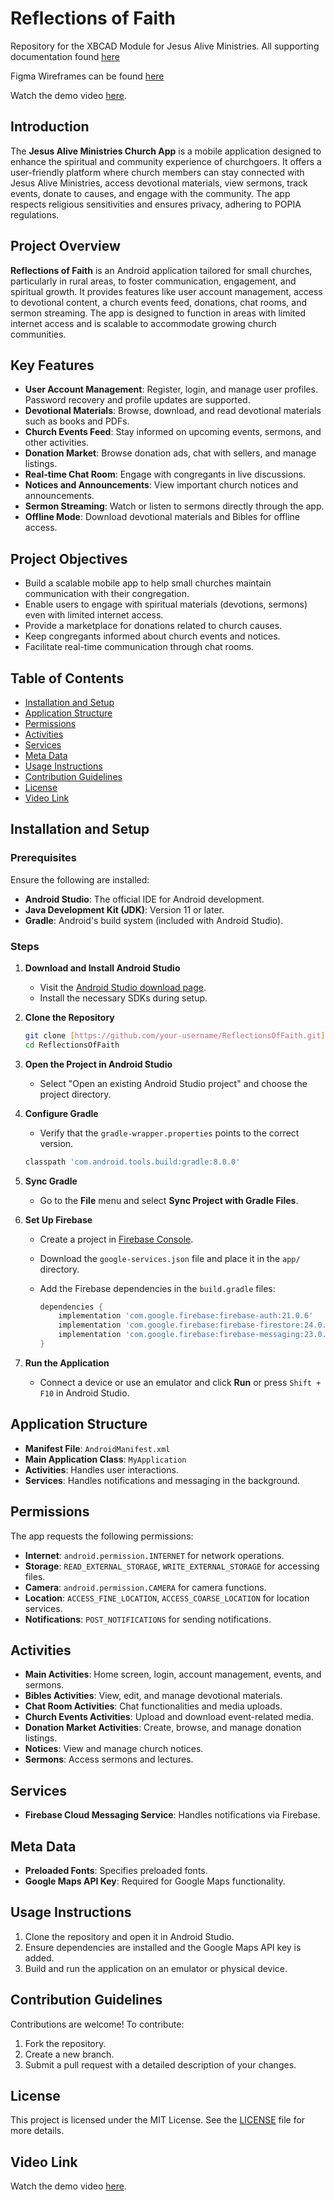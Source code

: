 
# Reflections of Faith

Repository for the XBCAD Module for Jesus Alive Ministries.
All supporting documentation found [here](https://drive.google.com/drive/folders/1KRhs-EBxGe6Vkipllho2r-JUNwd8YTc-?usp=sharing)

Figma Wireframes can be found [here](https://www.figma.com/design/DcaXUXl4wDbnxy2uZmPJGY/Reflections-of-Faith?node-id=9-2&t=9gjmUDTCxQWXLELS-1)

Watch the demo video [here](https://drive.google.com/drive/folders/13IY6ba-TO8VBaLGxAMltOcKXUvyRxRGF?usp=sharing).


## Introduction

The **Jesus Alive Ministries Church App** is a mobile application designed to enhance the spiritual and community experience of churchgoers. It offers a user-friendly platform where church members can stay connected with Jesus Alive Ministries, access devotional materials, view sermons, track events, donate to causes, and engage with the community. The app respects religious sensitivities and ensures privacy, adhering to POPIA regulations.

## Project Overview

**Reflections of Faith** is an Android application tailored for small churches, particularly in rural areas, to foster communication, engagement, and spiritual growth. It provides features like user account management, access to devotional content, a church events feed, donations, chat rooms, and sermon streaming. The app is designed to function in areas with limited internet access and is scalable to accommodate growing church communities.

## Key Features

- **User Account Management**: Register, login, and manage user profiles. Password recovery and profile updates are supported.
- **Devotional Materials**: Browse, download, and read devotional materials such as books and PDFs.
- **Church Events Feed**: Stay informed on upcoming events, sermons, and other activities.
- **Donation Market**: Browse donation ads, chat with sellers, and manage listings.
- **Real-time Chat Room**: Engage with congregants in live discussions.
- **Notices and Announcements**: View important church notices and announcements.
- **Sermon Streaming**: Watch or listen to sermons directly through the app.
- **Offline Mode**: Download devotional materials and Bibles for offline access.

## Project Objectives

- Build a scalable mobile app to help small churches maintain communication with their congregation.
- Enable users to engage with spiritual materials (devotions, sermons) even with limited internet access.
- Provide a marketplace for donations related to church causes.
- Keep congregants informed about church events and notices.
- Facilitate real-time communication through chat rooms.

## Table of Contents

- [Installation and Setup](#installation-and-setup)
- [Application Structure](#application-structure)
- [Permissions](#permissions)
- [Activities](#activities)
- [Services](#services)
- [Meta Data](#meta-data)
- [Usage Instructions](#usage-instructions)
- [Contribution Guidelines](#contribution-guidelines)
- [License](#license)
- [Video Link](#video-link)

## Installation and Setup

### Prerequisites

Ensure the following are installed:

- **Android Studio**: The official IDE for Android development.
- **Java Development Kit (JDK)**: Version 11 or later.
- **Gradle**: Android's build system (included with Android Studio).

### Steps

1. **Download and Install Android Studio**
   - Visit the [Android Studio download page](https://developer.android.com/studio).
   - Install the necessary SDKs during setup.
   
2. **Clone the Repository**

    ```bash
    git clone [https://github.com/your-username/ReflectionsOfFaith.git](https://github.com/ST10029788/ReflectionsOfFaith.git)
    cd ReflectionsOfFaith
    ```

3. **Open the Project in Android Studio**
   - Select "Open an existing Android Studio project" and choose the project directory.

4. **Configure Gradle**
   - Verify that the `gradle-wrapper.properties` points to the correct version.
   
   ```gradle
   classpath 'com.android.tools.build:gradle:8.0.0'
   ```

5. **Sync Gradle**
   - Go to the **File** menu and select **Sync Project with Gradle Files**.

6. **Set Up Firebase**
   - Create a project in [Firebase Console](https://console.firebase.google.com/).
   - Download the `google-services.json` file and place it in the `app/` directory.
   - Add the Firebase dependencies in the `build.gradle` files:

     ```gradle
     dependencies {
         implementation 'com.google.firebase:firebase-auth:21.0.6'
         implementation 'com.google.firebase:firebase-firestore:24.0.1'
         implementation 'com.google.firebase:firebase-messaging:23.0.0'
     }
     ```

7. **Run the Application**
   - Connect a device or use an emulator and click **Run** or press `Shift + F10` in Android Studio.

## Application Structure

- **Manifest File**: `AndroidManifest.xml`
- **Main Application Class**: `MyApplication`
- **Activities**: Handles user interactions.
- **Services**: Handles notifications and messaging in the background.

## Permissions

The app requests the following permissions:

- **Internet**: `android.permission.INTERNET` for network operations.
- **Storage**: `READ_EXTERNAL_STORAGE`, `WRITE_EXTERNAL_STORAGE` for accessing files.
- **Camera**: `android.permission.CAMERA` for camera functions.
- **Location**: `ACCESS_FINE_LOCATION`, `ACCESS_COARSE_LOCATION` for location services.
- **Notifications**: `POST_NOTIFICATIONS` for sending notifications.

## Activities

- **Main Activities**: Home screen, login, account management, events, and sermons.
- **Bibles Activities**: View, edit, and manage devotional materials.
- **Chat Room Activities**: Chat functionalities and media uploads.
- **Church Events Activities**: Upload and download event-related media.
- **Donation Market Activities**: Create, browse, and manage donation listings.
- **Notices**: View and manage church notices.
- **Sermons**: Access sermons and lectures.

## Services

- **Firebase Cloud Messaging Service**: Handles notifications via Firebase.

## Meta Data

- **Preloaded Fonts**: Specifies preloaded fonts.
- **Google Maps API Key**: Required for Google Maps functionality.

## Usage Instructions

1. Clone the repository and open it in Android Studio.
2. Ensure dependencies are installed and the Google Maps API key is added.
3. Build and run the application on an emulator or physical device.

## Contribution Guidelines

Contributions are welcome! To contribute:

1. Fork the repository.
2. Create a new branch.
3. Submit a pull request with a detailed description of your changes.

## License

This project is licensed under the MIT License. See the [LICENSE](LICENSE) file for more details.

## Video Link

Watch the demo video [here](https://drive.google.com/drive/folders/1KRhs-EBxGe6Vkipllho2r-JUNwd8YTc-?usp=sharing).

